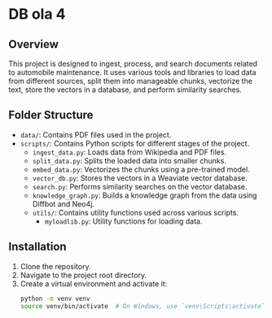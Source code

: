 # DB ola 4

## Overview
This project is designed to ingest, process, and search documents related to automobile maintenance. It uses various tools and libraries to load data from different sources, split them into manageable chunks, vectorize the text, store the vectors in a database, and perform similarity searches.

## Folder Structure
- `data/`: Contains PDF files used in the project.
- `scripts/`: Contains Python scripts for different stages of the project.
  - `ingest_data.py`: Loads data from Wikipedia and PDF files.
  - `split_data.py`: Splits the loaded data into smaller chunks.
  - `embed_data.py`: Vectorizes the chunks using a pre-trained model.
  - `vector_db.py`: Stores the vectors in a Weaviate vector database.
  - `search.py`: Performs similarity searches on the vector database.
  - `knowledge_graph.py`: Builds a knowledge graph from the data using Diffbot and Neo4j.
  - `utils/`: Contains utility functions used across various scripts.
    - `myloadlib.py`: Utility functions for loading data.

## Installation
1. Clone the repository.
2. Navigate to the project root directory.
3. Create a virtual environment and activate it:
   ```sh
   python -m venv venv
   source venv/bin/activate  # On Windows, use `venv\Scripts\activate`
